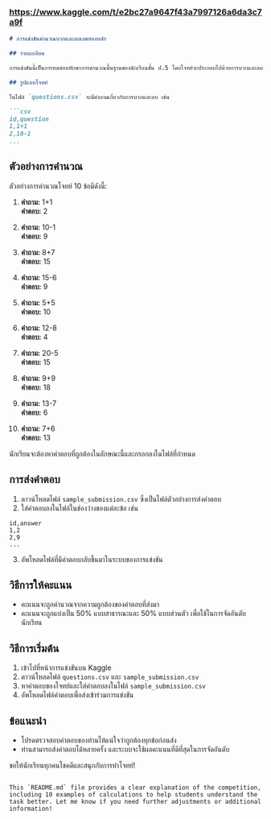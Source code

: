 
### https://www.kaggle.com/t/e2bc27a9647f43a7997126a6da3c7a9f


```markdown
# การแข่งขันคำนวณบวกและลบเลขสองหลัก

## รายละเอียด

การแข่งขันนี้เป็นการทดสอบทักษะการคำนวณพื้นฐานของนักเรียนชั้น ป.5 โดยโจทย์จะประกอบไปด้วยการบวกและลบเลขสองหลัก นักเรียนจะต้องหาคำตอบที่ถูกต้องและส่งเป็นไฟล์คำตอบในรูปแบบที่กำหนด

## รูปแบบโจทย์

ในไฟล์ `questions.csv` จะมีคำถามเกี่ยวกับการบวกและลบ เช่น

```csv
id,question
1,1+1
2,10-1
...
```

## ตัวอย่างการคำนวณ

ตัวอย่างการคำนวณโจทย์ 10 ข้อมีดังนี้:

1. **คำถาม:** 1+1  
   **คำตอบ:** 2

2. **คำถาม:** 10-1  
   **คำตอบ:** 9

3. **คำถาม:** 8+7  
   **คำตอบ:** 15

4. **คำถาม:** 15-6  
   **คำตอบ:** 9

5. **คำถาม:** 5+5  
   **คำตอบ:** 10

6. **คำถาม:** 12-8  
   **คำตอบ:** 4

7. **คำถาม:** 20-5  
   **คำตอบ:** 15

8. **คำถาม:** 9+9  
   **คำตอบ:** 18

9. **คำถาม:** 13-7  
   **คำตอบ:** 6

10. **คำถาม:** 7+6  
    **คำตอบ:** 13

นักเรียนจะต้องหาคำตอบที่ถูกต้องในลักษณะนี้และกรอกลงในไฟล์ที่กำหนด

## การส่งคำตอบ

1. ดาวน์โหลดไฟล์ `sample_submission.csv` ซึ่งเป็นไฟล์ตัวอย่างการส่งคำตอบ
2. ใส่คำตอบลงในไฟล์ในช่องว่างของแต่ละข้อ เช่น

```csv
id,answer
1,2
2,9
...
```

3. อัพโหลดไฟล์ที่มีคำตอบกลับขึ้นมาในระบบของการแข่งขัน

## วิธีการให้คะแนน

- คะแนนจะถูกคำนวณจากความถูกต้องของคำตอบที่ส่งมา
- คะแนนจะถูกแบ่งเป็น 50% แบบสาธารณะและ 50% แบบส่วนตัว เพื่อใช้ในการจัดอันดับนักเรียน

## วิธีการเริ่มต้น

1. เข้าไปที่หน้าการแข่งขันบน Kaggle
2. ดาวน์โหลดไฟล์ `questions.csv` และ `sample_submission.csv`
3. หาคำตอบของโจทย์และใส่คำตอบลงในไฟล์ `sample_submission.csv`
4. อัพโหลดไฟล์คำตอบเพื่อส่งเข้าร่วมการแข่งขัน

## ข้อแนะนำ

- โปรดตรวจสอบคำตอบของท่านให้แน่ใจว่าถูกต้องทุกข้อก่อนส่ง
- ท่านสามารถส่งคำตอบได้หลายครั้ง และระบบจะใช้ผลคะแนนที่ดีที่สุดในการจัดอันดับ

ขอให้นักเรียนทุกคนโชคดีและสนุกกับการทำโจทย์!
```

This `README.md` file provides a clear explanation of the competition, including 10 examples of calculations to help students understand the task better. Let me know if you need further adjustments or additional information!